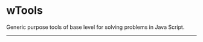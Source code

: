 # wTools

Generic purpose tools of base level for solving problems in Java Script.

_ _ _ _ _ _



























































